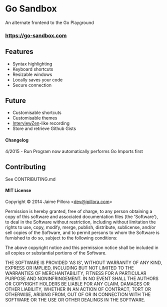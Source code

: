 # Go Sandbox

An alternate frontend to the Go Playground

### https://go-sandbox.com

## Features

* Syntax highlighting
* Keyboard shortcuts
* Resizable windows
* Locally saves your code
* Secure connection

## Future

* Customisable shortcuts
* Customisable themes
* [InterviewZen](http://www.interviewzen.com/)-like recording
* Store and retrieve Github Gists

#### Changelog

4/2015 - Run Program now automatically performs Go Imports first

## Contributing

See CONTRIBUTING.md

#### MIT License

Copyright © 2014 Jaime Pillora &lt;dev@jpillora.com&gt;

Permission is hereby granted, free of charge, to any person obtaining
a copy of this software and associated documentation files (the
'Software'), to deal in the Software without restriction, including
without limitation the rights to use, copy, modify, merge, publish,
distribute, sublicense, and/or sell copies of the Software, and to
permit persons to whom the Software is furnished to do so, subject to
the following conditions:

The above copyright notice and this permission notice shall be
included in all copies or substantial portions of the Software.

THE SOFTWARE IS PROVIDED 'AS IS', WITHOUT WARRANTY OF ANY KIND,
EXPRESS OR IMPLIED, INCLUDING BUT NOT LIMITED TO THE WARRANTIES OF
MERCHANTABILITY, FITNESS FOR A PARTICULAR PURPOSE AND NONINFRINGEMENT.
IN NO EVENT SHALL THE AUTHORS OR COPYRIGHT HOLDERS BE LIABLE FOR ANY
CLAIM, DAMAGES OR OTHER LIABILITY, WHETHER IN AN ACTION OF CONTRACT,
TORT OR OTHERWISE, ARISING FROM, OUT OF OR IN CONNECTION WITH THE
SOFTWARE OR THE USE OR OTHER DEALINGS IN THE SOFTWARE.
